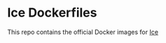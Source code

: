 # Ice Dockerfiles

This repo contains the official Docker images for [Ice](https://github.com/zeroc-ice/ice)
